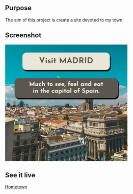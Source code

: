 <h2>Purpose</h2>
<p>The aim of this project is create a site devoted to my town.</p>
<h2>Screenshot</h2>
<img src="HOMETOWN.PNG" width="400px">
<h2>See it live</h2>
<a href="https://amapola-negra.github.io/Scrimba-Projects-Repo/Frontend-career-path/Hometown/">Hometown</a>
